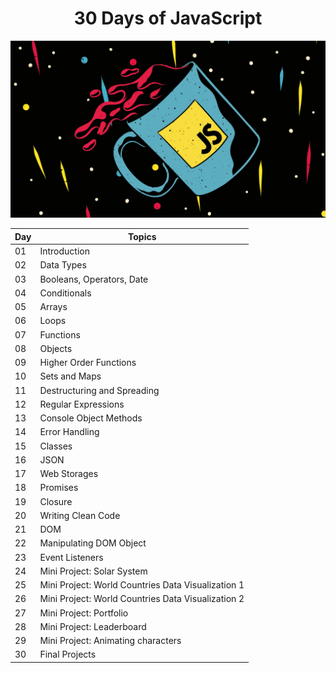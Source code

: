 <div align="center">

# **30 Days of JavaScript**

  <img src="Day_0/readme/EzgdmaCQuT84bgDL4fhXZS.jpg">



|	 Day        | Topics 
| ----------- | -----------      
|01	          |  Introduction
|02	          |  Data Types
|03	          |  Booleans, Operators, Date
|04	          |  Conditionals
|05	          |  Arrays
|06	          |  Loops
|07	          |  Functions
|08	          |  Objects
|09	          |  Higher Order Functions
|10	          |  Sets and Maps
|11	          |  Destructuring and Spreading
|12	          |  Regular Expressions
|13	          |  Console Object Methods
|14	          |  Error Handling
|15	          |  Classes
|16	          |  JSON
|17	          |  Web Storages
|18	          |  Promises
|19	          |  Closure
|20	          |  Writing Clean Code
|21	          |  DOM
|22	          |  Manipulating DOM Object
|23	          |  Event Listeners
|24	          |  Mini Project: Solar System
|25	          |  Mini Project: World Countries Data Visualization 1
|26	          |  Mini Project: World Countries Data Visualization 2
|27	          |  Mini Project: Portfolio
|28	          |  Mini Project: Leaderboard
|29	          |  Mini Project: Animating characters
|30	          |  Final Projects

</div>
